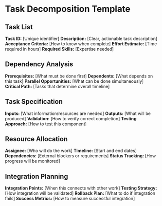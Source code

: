# Task Decomposition Template

## Task List
**Task ID:** [Unique identifier]
**Description:** [Clear, actionable task description]
**Acceptance Criteria:** [How to know when complete]
**Effort Estimate:** [Time required in hours]
**Required Skills:** [Expertise needed]

## Dependency Analysis
**Prerequisites:** [What must be done first]
**Dependents:** [What depends on this task]
**Parallel Opportunities:** [What can be done simultaneously]
**Critical Path:** [Tasks that determine overall timeline]

## Task Specification
**Inputs:** [What information/resources are needed]
**Outputs:** [What will be produced]
**Validation:** [How to verify correct completion]
**Testing Approach:** [How to test this component]

## Resource Allocation
**Assignee:** [Who will do the work]
**Timeline:** [Start and end dates]
**Dependencies:** [External blockers or requirements]
**Status Tracking:** [How progress will be monitored]

## Integration Planning
**Integration Points:** [When this connects with other work]
**Testing Strategy:** [How integration will be validated]
**Rollback Plan:** [What to do if integration fails]
**Success Metrics:** [How to measure successful integration]
